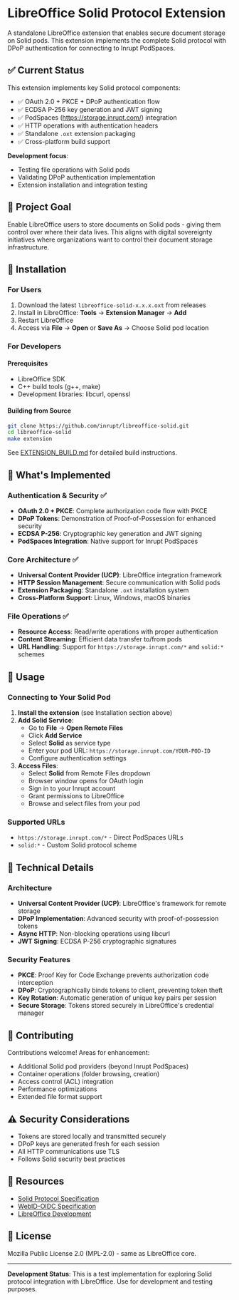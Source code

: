 # LibreOffice Solid Protocol Extension

A standalone LibreOffice extension that enables secure document storage on Solid pods. This extension implements the complete Solid protocol with DPoP authentication for connecting to Inrupt PodSpaces.

## ✅ Current Status

This extension implements key Solid protocol components:
- ✅ OAuth 2.0 + PKCE + DPoP authentication flow
- ✅ ECDSA P-256 key generation and JWT signing  
- ✅ PodSpaces (https://storage.inrupt.com/) integration
- ✅ HTTP operations with authentication headers
- ✅ Standalone `.oxt` extension packaging
- ✅ Cross-platform build support

**Development focus**:
- Testing file operations with Solid pods
- Validating DPoP authentication implementation
- Extension installation and integration testing

## 🎯 Project Goal

Enable LibreOffice users to store documents on Solid pods - giving them control over where their data lives. This aligns with digital sovereignty initiatives where organizations want to control their document storage infrastructure.

## 🚀 Installation

### For Users
1. Download the latest `libreoffice-solid-x.x.x.oxt` from releases
2. Install in LibreOffice: **Tools** → **Extension Manager** → **Add**
3. Restart LibreOffice
4. Access via **File** → **Open** or **Save As** → Choose Solid pod location

### For Developers

#### Prerequisites
- LibreOffice SDK
- C++ build tools (g++, make)
- Development libraries: libcurl, openssl

#### Building from Source
```bash
git clone https://github.com/inrupt/libreoffice-solid.git
cd libreoffice-solid
make extension
```

See [EXTENSION_BUILD.md](EXTENSION_BUILD.md) for detailed build instructions.

## 📁 What's Implemented

### Authentication & Security ✅
- **OAuth 2.0 + PKCE**: Complete authorization code flow with PKCE
- **DPoP Tokens**: Demonstration of Proof-of-Possession for enhanced security
- **ECDSA P-256**: Cryptographic key generation and JWT signing
- **PodSpaces Integration**: Native support for Inrupt PodSpaces

### Core Architecture ✅
- **Universal Content Provider (UCP)**: LibreOffice integration framework
- **HTTP Session Management**: Secure communication with Solid pods
- **Extension Packaging**: Standalone `.oxt` installation system
- **Cross-Platform Support**: Linux, Windows, macOS binaries

### File Operations ✅
- **Resource Access**: Read/write operations with proper authentication
- **Content Streaming**: Efficient data transfer to/from pods
- **URL Handling**: Support for `https://storage.inrupt.com/*` and `solid:*` schemes

## 🧪 Usage

### Connecting to Your Solid Pod

1. **Install the extension** (see Installation section above)
2. **Add Solid Service**:
   - Go to **File** → **Open Remote Files**
   - Click **Add Service**
   - Select **Solid** as service type
   - Enter your pod URL: `https://storage.inrupt.com/YOUR-POD-ID`
   - Configure authentication settings
3. **Access Files**:
   - Select **Solid** from Remote Files dropdown
   - Browser window opens for OAuth login
   - Sign in to your Inrupt account
   - Grant permissions to LibreOffice
   - Browse and select files from your pod

### Supported URLs
- `https://storage.inrupt.com/*` - Direct PodSpaces URLs
- `solid:*` - Custom Solid protocol scheme

## 🔧 Technical Details

### Architecture
- **Universal Content Provider (UCP)**: LibreOffice's framework for remote storage
- **DPoP Implementation**: Advanced security with proof-of-possession tokens
- **Async HTTP**: Non-blocking operations using libcurl
- **JWT Signing**: ECDSA P-256 cryptographic signatures

### Security Features
- **PKCE**: Proof Key for Code Exchange prevents authorization code interception
- **DPoP**: Cryptographically binds tokens to client, preventing token theft
- **Key Rotation**: Automatic generation of unique key pairs per session
- **Secure Storage**: Tokens stored securely in LibreOffice's credential manager

## 🤝 Contributing

Contributions welcome! Areas for enhancement:
- Additional Solid pod providers (beyond Inrupt PodSpaces)
- Container operations (folder browsing, creation)
- Access control (ACL) integration
- Performance optimizations
- Extended file format support

## ⚠️ Security Considerations

- Tokens are stored locally and transmitted securely
- DPoP keys are generated fresh for each session
- All HTTP communications use TLS
- Follows Solid security best practices

## 📖 Resources

- [Solid Protocol Specification](https://solidproject.org/TR/protocol)
- [WebID-OIDC Specification](https://solid.github.io/webid-oidc-spec/)
- [LibreOffice Development](https://wiki.documentfoundation.org/Development)

## 📄 License

Mozilla Public License 2.0 (MPL-2.0) - same as LibreOffice core.

---

**Development Status**: This is a test implementation for exploring Solid protocol integration with LibreOffice. Use for development and testing purposes.